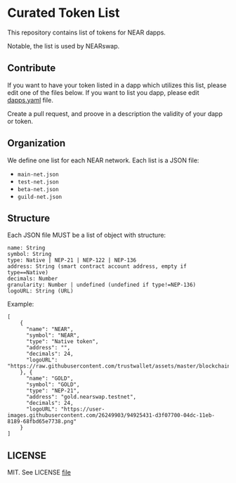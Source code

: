 # Curated Token List

This repository contains list of tokens for NEAR dapps.

Notable, the list is used by NEARswap.

## Contribute

If you want to have your token listed in a dapp which utilizes this list, please edit  one of the files below.
If you want to list you dapp, please edit [dapps.yaml](./dapps.yaml) file.

Create a pull request, and proove in a description the validity of your dapp or token.


## Organization

We define one list for each NEAR network. Each list is a JSON file:

+ `main-net.json`
+ `test-net.json`
+ `beta-net.json`
+ `guild-net.json`

## Structure

Each JSON file MUST be a list of object with structure:

```
name: String
symbol: String
type: Native | NEP-21 | NEP-122 | NEP-136
address: String (smart contract account address, empty if type==Native)
decimals: Number
granularity: Number | undefined (undefined if type!=NEP-136)
logoURL: String (URL)
```

Example:
```
[
    {
      "name": "NEAR",
      "symbol": "NEAR",
      "type": "Native token",
      "address": "",
      "decimals": 24,
      "logoURL": "https://raw.githubusercontent.com/trustwallet/assets/master/blockchains/near/info/logo.png"
    }, {
      "name": "GOLD",
      "symbol": "GOLD",
      "type": "NEP-21",
      "address": "gold.nearswap.testnet",
      "decimals": 24,
      "logoURL": "https://user-images.githubusercontent.com/26249903/94925431-d3f07700-04dc-11eb-8189-68fbd65e7738.png"
    }
]
```


## LICENSE

MIT. See LICENSE [file](./LICENSE)
